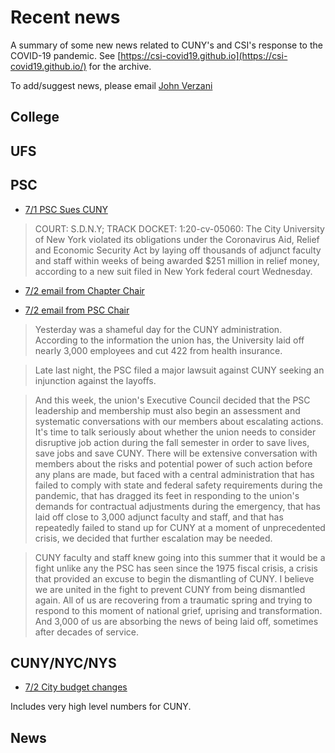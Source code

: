 
# Recent news

A summary of some new news related to CUNY's and CSI's response to the COVID-19 pandemic. See [https://csi-covid19.github.io](https://csi-covid19.github.io/) for the archive.

To add/suggest news, please email [John Verzani](mailto:jverzani@gmail.com)

## College




## UFS

## PSC

* [7/1 PSC Sues CUNY](https://news.bloomberglaw.com/daily-labor-report/cuny-sued-by-union-over-staff-faculty-laid-off-during-pandemic)

> COURT: S.D.N.Y; TRACK DOCKET: 1:20-cv-05060: The City University of New York violated its obligations under the Coronavirus Aid, Relief and Economic Security Act by laying off thousands of adjunct faculty and staff within weeks of being awarded \$251 million in relief money, according to a new suit filed in New York federal court Wednesday.

* [7/2 email from Chapter Chair](/PSC/7-2-cchair)

* [7/2 email from PSC Chair](/PSC/7-2-chair)

> Yesterday was a shameful day for the CUNY administration. According to the information the union has, the University laid off nearly 3,000 employees and cut 422 from health insurance.
 
> Late last night, the PSC filed a major lawsuit against CUNY seeking an injunction against the layoffs.

> And this week, the union's Executive Council decided that the PSC leadership and membership must also begin an assessment and systematic conversations with our members about escalating actions. It's time to talk seriously about whether the union needs to consider disruptive job action during the fall semester in order to save lives, save jobs and save CUNY. There will be extensive conversation with members about the risks and potential power of such action before any plans are made, but faced with a central administration that has failed to comply with state and federal safety requirements during the pandemic, that has dragged its feet in responding to the union's demands for contractual adjustments during the emergency, that has laid off close to 3,000 adjunct faculty and staff, and that has repeatedly failed to stand up for CUNY at a moment of unprecedented crisis, we decided that further escalation may be needed.

> CUNY faculty and staff knew going into this summer that it would be a fight unlike any the PSC has seen since the 1975 fiscal crisis, a crisis that provided an excuse to begin the dismantling of CUNY. I believe we are united in the fight to prevent CUNY from being dismantled again. All of us are recovering from a traumatic spring and trying to respond to this moment of national grief, uprising and transformation. And 3,000 of us are absorbing the news of being laid off, sometimes after decades of service.

## CUNY/NYC/NYS

* [7/2 City budget changes](/NYS/7-2-city-budget.pdf)

Includes very high level numbers for CUNY.


## News

